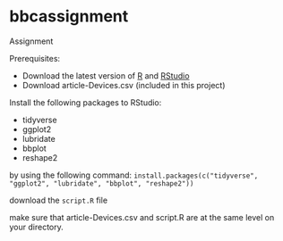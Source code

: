# bbcassignment
Assignment

Prerequisites:
- Download the latest version of [R](https://cran.r-project.org/mirrors.html) and [RStudio](https://www.rstudio.com/products/rstudio/download/)
- Download article-Devices.csv (included in this project)

Install the following packages to RStudio:
- tidyverse 
- ggplot2 
- lubridate 
- bbplot 
- reshape2 

by using the following command:
`install.packages(c("tidyverse", "ggplot2", "lubridate", "bbplot", "reshape2"))`

download the `script.R` file 

make sure that article-Devices.csv and script.R are at the same level on your directory.
